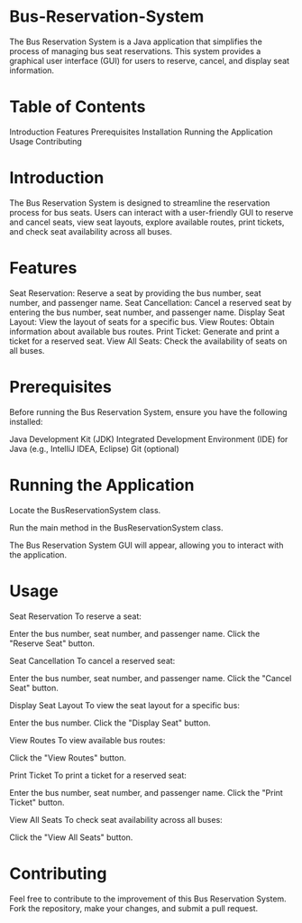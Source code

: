 # Bus-Reservation-System
The Bus Reservation System is a Java application that simplifies the process of managing bus seat reservations. This system provides a graphical user interface (GUI) for users to reserve, cancel, and display seat information.

# Table of Contents
Introduction
Features
Prerequisites
Installation
Running the Application
Usage
Contributing

# Introduction
The Bus Reservation System is designed to streamline the reservation process for bus seats. Users can interact with a user-friendly GUI to reserve and cancel seats, view seat layouts, explore available routes, print tickets, and check seat availability across all buses.

# Features
Seat Reservation: Reserve a seat by providing the bus number, seat number, and passenger name.
Seat Cancellation: Cancel a reserved seat by entering the bus number, seat number, and passenger name.
Display Seat Layout: View the layout of seats for a specific bus.
View Routes: Obtain information about available bus routes.
Print Ticket: Generate and print a ticket for a reserved seat.
View All Seats: Check the availability of seats on all buses.

# Prerequisites
Before running the Bus Reservation System, ensure you have the following installed:

Java Development Kit (JDK)
Integrated Development Environment (IDE) for Java (e.g., IntelliJ IDEA, Eclipse)
Git (optional)

# Running the Application
Locate the BusReservationSystem class.

Run the main method in the BusReservationSystem class.

The Bus Reservation System GUI will appear, allowing you to interact with the application.

# Usage
Seat Reservation
To reserve a seat:

Enter the bus number, seat number, and passenger name.
Click the "Reserve Seat" button.

Seat Cancellation
To cancel a reserved seat:

Enter the bus number, seat number, and passenger name.
Click the "Cancel Seat" button.

Display Seat Layout
To view the seat layout for a specific bus:

Enter the bus number.
Click the "Display Seat" button.

View Routes
To view available bus routes:

Click the "View Routes" button.

Print Ticket
To print a ticket for a reserved seat:

Enter the bus number, seat number, and passenger name.
Click the "Print Ticket" button.

View All Seats
To check seat availability across all buses:

Click the "View All Seats" button.

# Contributing
Feel free to contribute to the improvement of this Bus Reservation System. Fork the repository, make your changes, and submit a pull request.
